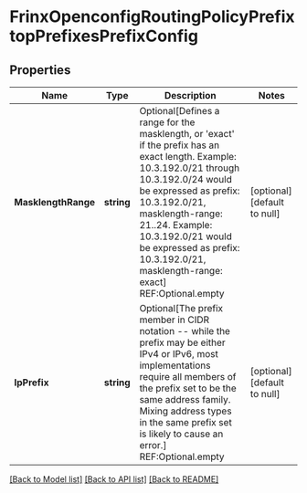 # FrinxOpenconfigRoutingPolicyPrefixtopPrefixesPrefixConfig

## Properties
Name | Type | Description | Notes
------------ | ------------- | ------------- | -------------
**MasklengthRange** | **string** | Optional[Defines a range for the masklength, or &#39;exact&#39; if the prefix has an exact length.  Example: 10.3.192.0/21 through 10.3.192.0/24 would be expressed as prefix: 10.3.192.0/21, masklength-range: 21..24.  Example: 10.3.192.0/21 would be expressed as prefix: 10.3.192.0/21, masklength-range: exact] REF:Optional.empty | [optional] [default to null]
**IpPrefix** | **string** | Optional[The prefix member in CIDR notation -- while the prefix may be either IPv4 or IPv6, most implementations require all members of the prefix set to be the same address family.  Mixing address types in the same prefix set is likely to cause an error.] REF:Optional.empty | [optional] [default to null]

[[Back to Model list]](../README.md#documentation-for-models) [[Back to API list]](../README.md#documentation-for-api-endpoints) [[Back to README]](../README.md)


